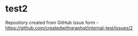 # test2
Repository created from GitHub issue form - https://github.com/createdwithgraphql/internal-test/issues/2
